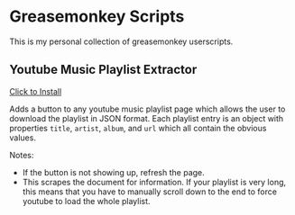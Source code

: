 # Greasemonkey Scripts

This is my personal collection of greasemonkey userscripts.

## Youtube Music Playlist Extractor

[Click to Install](https://raw.githubusercontent.com/phanukaev/greasemonkey/refs/heads/main/yt_music_playlist.user.js)

Adds a button to any youtube music playlist page which allows the user
to download the playlist in JSON format. Each playlist entry is an
object with properties `title`, `artist`, `album`, and `url` which all
contain the obvious values.

Notes:
- If the button is not showing up, refresh the page.
- This scrapes the document for information. If your playlist is very
long, this means that you have to manually scroll down to the end to
force youtube to load the whole playlist.